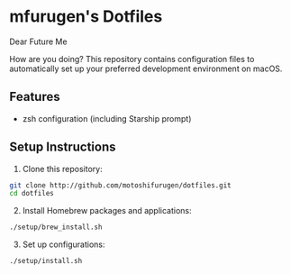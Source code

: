 # mfurugen's Dotfiles

Dear Future Me

How are you doing? This repository contains configuration files to automatically set up your preferred development environment on macOS.

## Features

- zsh configuration (including Starship prompt)

## Setup Instructions

1. Clone this repository:
```zsh
git clone http://github.com/motoshifurugen/dotfiles.git
cd dotfiles
```

2. Install Homebrew packages and applications:
```zsh
./setup/brew_install.sh
```

3. Set up configurations:
```zsh
./setup/install.sh
```
